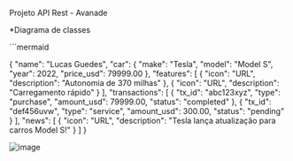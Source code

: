 Projeto API Rest - Avanade

*Diagrama de classes

´´´mermaid

{
  "name": "Lucas Guedes",
  "car": {
    "make": "Tesla",
    "model": "Model S",
    "year": 2022,
    "price_usd": 79999.00
  },
  "features": [
    {
      "icon": "URL",
      "description": "Autonomia de 370 milhas"
    },
    {
      "icon": "URL",
      "description": "Carregamento rápido"
    }
  ],
  "transactions": [
    {
      "tx_id": "abc123xyz",
      "type": "purchase",
      "amount_usd": 79999.00,
      "status": "completed"
    },
    {
      "tx_id": "def456uvw",
      "type": "service",
      "amount_usd": 300.00,
      "status": "pending"
    }
  ],
  "news": [
    {
      "icon": "URL",
      "description": "Tesla lança atualização para carros Model S!"
    }
  ]
}

![image](https://github.com/user-attachments/assets/df86baf9-7da7-4c33-977d-b7e05cb96a95)
